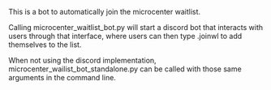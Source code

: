This is a bot to automatically join the microcenter waitlist.

Calling microcenter_waitlist_bot.py will start a discord bot that interacts with users through that interface,
where users can then type .joinwl <first name> <last name> <phone number> to add themselves to the list.

When not using the discord implementation, microcenter_wailist_bot_standalone.py can be called with those same arguments in the command line.